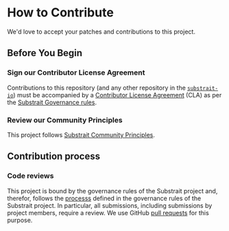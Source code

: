 # How to Contribute

We'd love to accept your patches and contributions to this project.

## Before You Begin

### Sign our Contributor License Agreement

Contributions to this repository (and any other repository in the
[`substrait-io`](https://github.com/substrait-io)) must be accompanied by a
[Contributor License Agreement](https://cla-assistant.io/substrait-io/substrait)
(CLA) as per the [Substrait Governance rules](https://substrait.io/governance/).

### Review our Community Principles

This project follows
[Substrait Community Principles](https://substrait.io/community/#principles).

## Contribution process

### Code reviews

This project is bound by the governance rules of the Substrait project and,
therefor, follows the
[processs](https://substrait.io/governance/#substrait-voting-process)
defined in the governance rules of the Substrait project. In particular, all
submissions, including submissions by project members, require a review. We use
GitHub [pull requests](https://help.github.com/articles/about-pull-requests/)
for this purpose.
